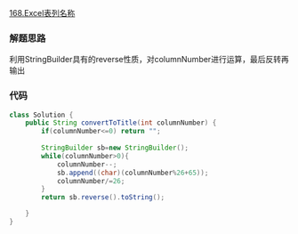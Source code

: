 [168.Excel表列名称](https://leetcode-cn.com/problems/excel-sheet-column-title/)
### 解题思路
利用StringBuilder具有的reverse性质，对columnNumber进行运算，最后反转再输出

### 代码

```java
class Solution {
    public String convertToTitle(int columnNumber) {
        if(columnNumber<=0) return "";
         
        StringBuilder sb=new StringBuilder();
        while(columnNumber>0){
            columnNumber--;
            sb.append((char)(columnNumber%26+65));
            columnNumber/=26;
        }
        return sb.reverse().toString();

    }
}
```
